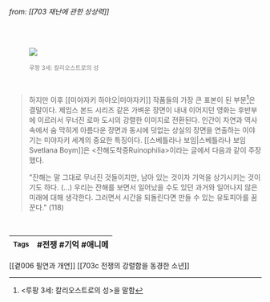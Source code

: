 
###### from: [[703 재난에 관한 상상력]]

<br/><figure>
<a href="https://ofallingstar.tumblr.com/post/654462046207885312/the-castle-of-cagliostro-1979">
<img src="https://64.media.tumblr.com/12d501578cfc5945e595eb8e6ffb5f5a/d6037799de9168f4-ab/s640x960/a76c44ab8492f2b9dbfa0de5f4341a2f668f1e5c.gif"></a>
<figcaption><font color="gray"><small>루팡 3세: 칼리오스트로의 성</small></font></figcaption>
</figure><br/>

>하지만 이후 [[미야자키 하야오|미야자키]] 작품들의 가장 큰 표본이 된 부분[^1]은 결말이다. 제임스 본드 시리즈 같은 가벼운 장면이 내내 이어지던 영화는 후반부에 이르러서 무너진 로마 도시의 강렬한 이미지로 전환된다. 인간이 자연과 역사 속에서 숨 막히게 아름다운 장면과 동시에 덧없는 상실의 장면을 연출하는 이야기는 미야자키 세계의 중요한 특징이다. [[스베틀라나 보임|스베틀라나 보임 Svetlana Boym]]은 <잔해도착증Ruinophilia>이라는 글에서 다음과 같이 주장했다. 
>
>	"잔해는 말 그대로 무너진 것들이지만, 남아 있는 것이자 기억을 상기시키는 것이기도 하다. (...) 우리는 잔해를 보면서 일어났을 수도 있던 과거와 일어나지 않은 미래에 대해 생각한다. 그러면서 시간을 되돌린다면 만들 수 있는 유토피아를 꿈꾼다." (118)

<br/>

| <small> Tags </small> | #전쟁 #기억 #애니메  |
| --- | --- |

[[곁006 필연과 개연]]
[[703c 전쟁의 강렬함을 동경한 소년]]

[^1]: <루팡 3세: 칼리오스트로의 성>을 말함